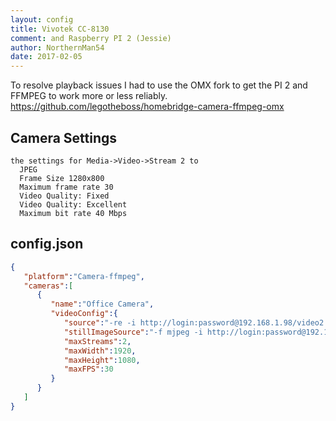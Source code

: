 ```yaml
---
layout: config
title: Vivotek CC-8130
comment: and Raspberry PI 2 (Jessie)
author: NorthernMan54
date: 2017-02-05
---
```

To resolve playback issues I had to use the OMX fork to get the PI 2 and FFMPEG to work more or less reliably.
https://github.com/legotheboss/homebridge-camera-ffmpeg-omx

## Camera Settings

    the settings for Media->Video->Stream 2 to
      JPEG
      Frame Size 1280x800
      Maximum frame rate 30
      Video Quality: Fixed
      Video Quality: Excellent
      Maximum bit rate 40 Mbps

## config.json

```json
{
   "platform":"Camera-ffmpeg",
   "cameras":[
      {
         "name":"Office Camera",
         "videoConfig":{
            "source":"-re -i http://login:password@192.168.1.98/video2.mjpg",
            "stillImageSource":"-f mjpeg -i http://login:password@192.168.1.98/cgi-bin/viewer/video.jpg",
            "maxStreams":2,
            "maxWidth":1920,
            "maxHeight":1080,
            "maxFPS":30
         }
      }
   ]
}
```
